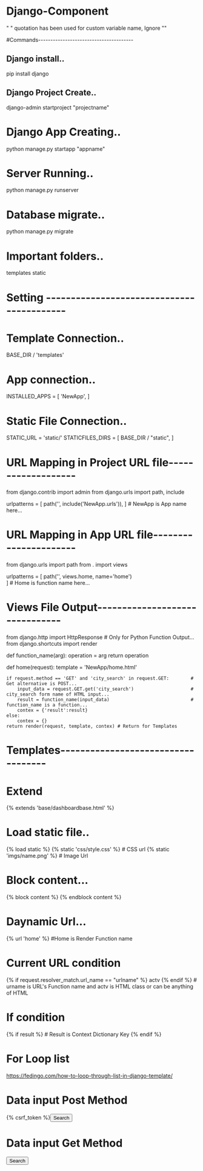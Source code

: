 # Django-Component
" " quotation has been used for custom variable name, Ignore ""

#Commands---------------------------------------
## Django install..
pip install django

## Django Project Create..
django-admin startproject "projectname"

# Django App Creating..
python manage.py startapp "appname"

# Server Running..
python manage.py runserver

# Database migrate..
python manage.py migrate

# Important folders..
templates
static



# Setting ------------------------------------------
# Template Connection..
BASE_DIR / 'templates'

# App connection..
INSTALLED_APPS = [
    'NewApp',
]

# Static File Connection..
STATIC_URL = 'static/'
STATICFILES_DIRS = [
    BASE_DIR / "static",
]


# URL Mapping in Project URL file-------------------
from django.contrib import admin
from django.urls import path, include

urlpatterns = [
    path('', include('NewApp.urls')),
]  # NewApp is App name here...



# URL Mapping in App URL file----------------------
from django.urls import path
from . import views

urlpatterns = [
    path('', views.home, name='home')  
] # Home is function name here...


# Views File Output-------------------------------
from django.http import HttpResponse # Only for Python Function Output...
from django.shortcuts import render

def function_name(arg):
  operation = arg
  return operation

def home(request):
    template = 'NewApp/home.html'
    
    if request.method == 'GET' and 'city_search' in request.GET:        # Get alternative is POST...
        input_data = request.GET.get('city_search')                     # city_search form name of HTML input...
        result = function_name(input_data)                              # function_name is a function...   
        contex = {'result':result}
    else:
        contex = {}  
    return render(request, template, contex) # Return for Templates
  
  
  
# Templates-----------------------------------
# Extend
{% extends 'base/dashboardbase.html' %}

# Load static file..
{% load static %}
{% static 'css/style.css' %} # CSS url
{% static 'imgs/name.png' %} # Image Url

# Block content...
{% block content %}
{% endblock content %}

# Daynamic Url...
{% url 'home' %} #Home is Render Function name

# Current URL condition
{% if request.resolver_match.url_name == "urlname" %} actv {% endif %} # urname is URL's Function name and actv is HTML class or can be anything of HTML

# If condition
{% if result %} # Result is Context Dictionary Key
{% endif %}

# For Loop list
https://fedingo.com/how-to-loop-through-list-in-django-template/

# Data input Post Method
<form action="" method="post">{% csrf_token %}<input type="submit" value="Search" name='input_name' class="btn btn-success fs-6 rounded-0 rounded-end"></form>

# Data input Get Method
<form action="" method="get"><input type="submit" value="Search" name='input_name' class="btn btn-success fs-6 rounded-0 rounded-end"></form>

